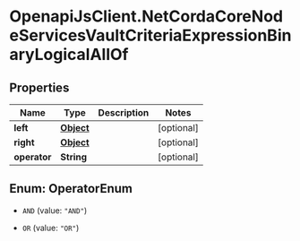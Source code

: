 # OpenapiJsClient.NetCordaCoreNodeServicesVaultCriteriaExpressionBinaryLogicalAllOf

## Properties

Name | Type | Description | Notes
------------ | ------------- | ------------- | -------------
**left** | [**Object**](.md) |  | [optional] 
**right** | [**Object**](.md) |  | [optional] 
**operator** | **String** |  | [optional] 



## Enum: OperatorEnum


* `AND` (value: `"AND"`)

* `OR` (value: `"OR"`)




